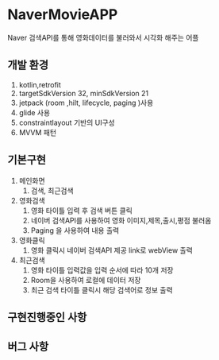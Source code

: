 # NaverMovieAPP

Naver 검색API를 통해 영화데이터를 불러와서 시각화 해주는 어플 

## 개발 환경

1. kotlin,retrofit
2. targetSdkVersion 32, minSdkVersion 21
3. jetpack (room ,hilt, lifecycle, paging )사용
4. glide 사용 
7. constraintlayout 기반의 UI구성
8. MVVM 패턴

## 기본구현

1. 메인화면 
    1. 검색, 최근검색 
2. 영화검색 
    1. 영화 타이틀 입력 후 검색 버튼 클릭
    2. 네이버 검색API를 사용하여 영화 이미지,제목,출시,평점 불러옴 
    3. Paging 을 사용하여 내용 출력 
3. 영화클릭 
    1. 영화 클릭시 네이버 검색API 제공 link로 webView 출력 
4. 최근검색 
    1. 영화 타이틀 입력값을 입력 순서에 따라 10개 저장 
    2. Room을 사용하여 로컬에 데이터 저장 
    3. 최근 검색 타이틀 클릭시 해당 검색어로 정보 출력 
   
## 구현진행중인 사항

## 버그 사항

